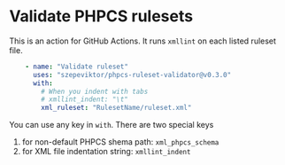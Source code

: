 # Validate PHPCS rulesets

This is an action for GitHub Actions. It runs `xmllint` on each listed ruleset file.

```yaml
    - name: "Validate ruleset"
      uses: "szepeviktor/phpcs-ruleset-validator@v0.3.0"
      with:
        # When you indent with tabs
        # xmllint_indent: "\t"
        xml_ruleset: "RulesetName/ruleset.xml"
```

You can use any key in `with`.
There are two special keys
1. for non-default PHPCS shema path: `xml_phpcs_schema`
2. for XML file indentation string: `xmllint_indent`
